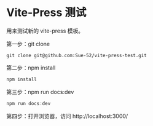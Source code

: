 # Vite-Press 测试

用来测试新的 vite-press 模板。

第一步：git clone

~~~git
git clone git@github.com:Sue-52/vite-press-test.git
~~~

第二步：npm install

~~~powershell
npm install
~~~

第三步：npm run docs:dev

~~~powershell
npm run docs:dev
~~~

第四步：打开浏览器，访问 http://localhost:3000/
